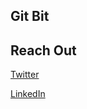 ## Git Bit

## Reach Out

[Twitter](https://twitter.com/etonotieno)

[LinkedIn](https://www.linkedin.com/in/etonotieno)
